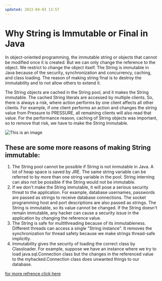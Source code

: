 ```yaml
---
updated: 2022-04-03 13:57
---
```

# Why String is Immutable or Final in Java

In object-oriented programming, the immutable string or objects that cannot be modified once it is created. But we can only change the reference to the object. We restrict to change the object itself. The String is immutable in Java
because of the security, synchronization and concurrency, caching, and class loading. The reason of making string final is to destroy the immutability and to not allow others to extend it.

The String objects are cached in the String pool, and it makes the String immutable.
The cached String literals are accessed by multiple clients. So, there is always a risk, where action performs by one client affects all other clients. For example, if one client performs an action and changes the string value from Pressure to PRESSURE, all remaining clients will also read that value. For the performance reason, caching of String objects was important, so to remove that risk, we have to make the String Immutable.


![This is an image](https://static.javatpoint.com/core/images/why-string-is-immutable-or-final-in-java.png)






## These are some more reasons of making String immutable:

1. The String pool cannot be possible if String is not immutable in Java. A lot of heap space is saved by JRE. The same string variable can be referred to by more than one string variable in the pool. String interning can also not be possible if the String would not be immutable.
2. If we don't make the String immutable, it will pose a serious security threat to the application. For example, database usernames, passwords are passed as strings to receive database connections. The socket programming host and port descriptions are also passed as strings. The String is immutable, so its value cannot be changed. If the String doesn't remain immutable, any hacker can cause a security issue in the application by changing the reference value.
3. The String is safe for multithreading because of its immutableness. Different threads can access a single "String instance". It removes the synchronization for thread safety because we make strings thread-safe implicitly.
4. Immutability gives the security of loading the correct class by Classloader. For example, suppose we have an instance where we try to load java.sql.Connection class but the changes in the referenced value to the myhacked.Connection class does unwanted things to our database.

[for more refrence click here](https://www.javatpoint.com/why-string-is-immutable-or-final-in-java)
